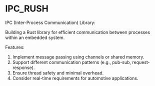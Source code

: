 # IPC_RUSH

IPC (Inter-Process Communication) Library:

Building a Rust library for efficient communication between processes within an embedded system.

Features:

1. Implement message passing using channels or shared memory.
1. Support different communication patterns (e.g., pub-sub, request-response).
1. Ensure thread safety and minimal overhead.
1. Consider real-time requirements for automotive applications.
